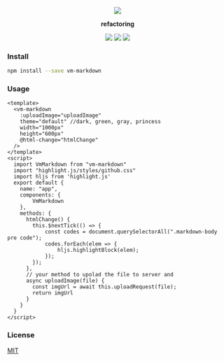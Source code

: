 <p align="center">
  <img src="https://github.com/luosijie/Front-end-Blog/blob/master/img/logo_vmmarkdown_name.png?raw=true">
</p>
<p align="center">
    <!-- <strong>Markdown for Vue,</strong> <a href="https://luosijie.github.io/vm-markdown/">Live Demo</a> -->
    <strong>refactoring</strong>
</p>
<p align="center">
  <img src="https://img.shields.io/badge/version-0.2.8-blue.svg?style=flat">
  <img src="https://img.shields.io/badge/dependency-vue-green.svg?style=flat">
  <img src="https://img.shields.io/badge/dependency-marked-yellow.svg?style=flat">
</p>

### Install

```bash
npm install --save vm-markdown
```
### Usage

```vue
<template>
  <vm-markdown
    :uploadImage="uploadImage"
    theme="default" //dark, green, gray, princess
    width="1000px" 
    height="600px" 
    @html-change="htmlChange"
  />
</template>
<script>
  import VmMarkdown from "vm-markdown"
  import "highlight.js/styles/github.css"
  import hljs from 'highlight.js'
  export default {
    name: "app",
    components: {
        VmMarkdown
    },
    methods: {
      htmlChange() {
        this.$nextTick(() => {
            const codes = document.querySelectorAll(".markdown-body pre code");
            codes.forEach(elem => {
                hljs.highlightBlock(elem);
            });
        });
      },
      // your method to upolad the file to server and
      async uploadImage(file) {
        const imgUrl = await this.uploadRequest(file);
        return imgUrl
      }
    }
  }
</script>
```

### License

[MIT](https://github.com/luosijie/vm-editor/blob/master/LICENSE.md)

